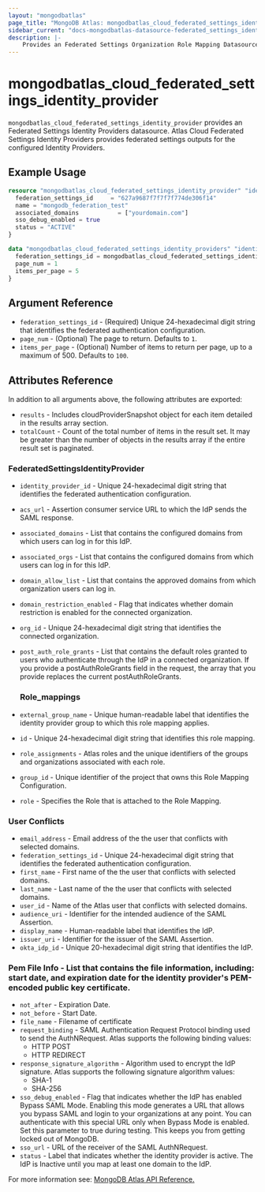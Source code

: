 ```yaml
---
layout: "mongodbatlas"
page_title: "MongoDB Atlas: mongodbatlas_cloud_federated_settings_identity_providers"
sidebar_current: "docs-mongodbatlas-datasource-federated_settings_identity_provider"
description: |-
    Provides an Federated Settings Organization Role Mapping Datasource.
---
```


# mongodbatlas_cloud_federated_settings_identity_provider

`mongodbatlas_cloud_federated_settings_identity_provider` provides an Federated Settings Identity Providers datasource. Atlas Cloud Federated Settings Identity Providers provides federated settings outputs for the configured Identity Providers.


## Example Usage

```terraform
resource "mongodbatlas_cloud_federated_settings_identity_provider" "identity_provider" {
  federation_settings_id     = "627a9687f7f7f7f774de306f14"
  name = "mongodb_federation_test"
  associated_domains           = ["yourdomain.com"]
  sso_debug_enabled = true
  status = "ACTIVE"
}

data "mongodbatlas_cloud_federated_settings_identity_providers" "identitty_provider" {
  federation_settings_id = mongodbatlas_cloud_federated_settings_identity_provider.identity_provider.id
  page_num = 1
  items_per_page = 5
}

```

## Argument Reference

* `federation_settings_id` - (Required) Unique 24-hexadecimal digit string that identifies the federated authentication configuration.
* `page_num` - (Optional)  	The page to return. Defaults to `1`.
* `items_per_page` - (Optional) Number of items to return per page, up to a maximum of 500. Defaults to `100`.

## Attributes Reference

In addition to all arguments above, the following attributes are exported:

* `results` - Includes cloudProviderSnapshot object for each item detailed in the results array section.
* `totalCount` - Count of the total number of items in the result set. It may be greater than the number of objects in the results array if the entire result set is paginated.

### FederatedSettingsIdentityProvider

* `identity_provider_id` - Unique 24-hexadecimal digit string that identifies the federated authentication configuration.
* `acs_url` - Assertion consumer service URL to which the IdP sends the SAML response.
* `associated_domains` - List that contains the configured domains from which users can log in for this IdP.
* `associated_orgs` - List that contains the configured domains from which users can log in for this IdP.
* `domain_allow_list` - List that contains the approved domains from which organization users can log in.
* `domain_restriction_enabled` - Flag that indicates whether domain restriction is enabled for the connected organization.
* `org_id` - Unique 24-hexadecimal digit string that identifies the connected organization.
* `post_auth_role_grants` - List that contains the default roles granted to users who authenticate through the IdP in a connected organization. If you provide a postAuthRoleGrants field in the request, the array that you provide replaces the current postAuthRoleGrants.

  ### Role_mappings
* `external_group_name` - Unique human-readable label that identifies the identity provider group to which this role mapping applies.
* `id` - Unique 24-hexadecimal digit string that identifies this role mapping.
* `role_assignments` - Atlas roles and the unique identifiers of the groups and organizations associated with each role.
* `group_id` - Unique identifier of the project that owns this Role Mapping Configuration.
* `role` - Specifies the Role that is attached to the Role Mapping.
### User Conflicts
* `email_address` - Email address of the the user that conflicts with selected domains.
* `federation_settings_id` - Unique 24-hexadecimal digit string that identifies the federated authentication configuration.
* `first_name` - First name of the the user that conflicts with selected domains.
* `last_name` - Last name of the the user that conflicts with selected domains.
* `user_id` - Name of the Atlas user that conflicts with selected domains.
* `audience_uri` - Identifier for the intended audience of the SAML Assertion.
* `display_name` - Human-readable label that identifies the IdP.
* `issuer_uri` - Identifier for the issuer of the SAML Assertion.
* `okta_idp_id` - Unique 20-hexadecimal digit string that identifies the IdP.
### Pem File Info - List that contains the file information, including: start date, and expiration date for the identity provider's PEM-encoded public key certificate.
* `not_after` - Expiration  Date.
* `not_before` - Start Date.
* `file_name` - Filename of certificate
* `request_binding` - SAML Authentication Request Protocol binding used to send the AuthNRequest. Atlas supports the following binding values:
    - HTTP POST
    - HTTP REDIRECT
* `response_signature_algorithm` - Algorithm used to encrypt the IdP signature. Atlas supports the following signature algorithm values:
    - SHA-1
    - SHA-256
* `sso_debug_enabled` - Flag that indicates whether the IdP has enabled Bypass SAML Mode. Enabling this mode generates a URL that allows you bypass SAML and login to your organizations at any point. You can authenticate with this special URL only when Bypass Mode is enabled. Set this parameter to true during testing. This keeps you from getting locked out of MongoDB.
* `sso_url` - URL of the receiver of the SAML AuthNRequest.
* `status` - Label that indicates whether the identity provider is active. The IdP is Inactive until you map at least one domain to the IdP.


For more information see: [MongoDB Atlas API Reference.](https://www.mongodb.com/docs/atlas/reference/api/federation-configuration/)
